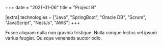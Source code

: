 +++
date = "2021-01-06"
title = "Project B"

[extra]
technologies = ["Java", "SpringBoot", "Oracle DB", "Scrum", "JavaScript", "NestJs", "AWS"]
+++

Fusce aliquam nulla non gravida tristique. Nulla congue lectus vel ipsum varius feugiat. Quisque venenatis auctor odio.
